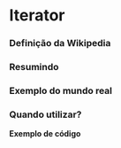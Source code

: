 # Iterator

### Definição da Wikipedia

### Resumindo

### Exemplo do mundo real

### Quando utilizar?

**Exemplo de código**